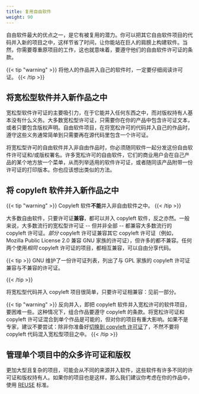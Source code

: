 ```yaml
---
title: 复用自由软件
weight: 90
---
```


自由软件最大的优点之一，是它有被复用的潜力。你可以把其它自由软件项目的代码并入新的项目之中，这样节省了时间，让你能站在巨人的肩膀上构建软件。当然，你需要尊重原项目的工作，这也就意味着，要遵守他们的自由软件许可证的条款。

{{< tip "warning" >}}
将他人的作品并入自己的软件时，一定要仔细阅读许可证。
{{< /tip >}}

## 将宽松型软件并入新作品之中

宽松型软件许可证的主要吸引力，在于它能并入任何东西之中，而对版权持有人基本没有什么义务。大多数宽松型许可证，只需要你在你的产品中包含许可证文本，或者只要包含版权声明。自由软件项目，在将宽松许可的代码并入自己的作品时，遵守这些义务通常简单到只需要再在源代码里包含一个许可证。

将宽松型许可的自由软件并入非自由作品时，你必须随同软件一起分发这份自由软件许可证和/或版权署名。许多宽松许可的自由软件，它们的商业用户会在自己产品的某个地方放一个菜单，从而列举适用的软件许可证，或者随同该产品附带一份许可证的打印版本。你也应该想出类似的方法。

## 将 copyleft 软件并入新作品之中

{{< tip "warning" >}}
Copyleft 软件**不能**并入非自由软件之中。
{{< /tip >}}

大多数自由软件，只要许可证**兼容**，都可以并入 copyleft 软件，反之亦然。一般来说，大多数流行的宽松型许可证 -- 但并非全部 -- 都兼容大多数流行的 copyleft 许可证。*部分* copyleft 许可证兼容其它 copyleft 许可证（例如，Mozilla Public License 2.0 兼容 GNU 家族的许可证），但许多的都不兼容。任何两个使用*相同* copyleft 许可证的项目，都相互兼容，可以自由分享代码。

{{< tip >}}
GNU 维护了一份许可证列表，列出了与 GPL 家族的 copyleft 许可证兼容与不兼容的许可证。

[0]: https://www.gnu.org/licenses/license-list.html
{{< /tip >}}

将宽松型代码并入 copyleft 项目很简单，只要许可证相兼容：见前一部分。

{{< tip "warning" >}}
反向并入，即把 copyleft 软件并入宽松许可的软件项目，要困难一些。这种情况下，组合作品要遵守 copyleft 的条款。将宽松许可证和 copyleft 许可证混合到单个作品是可能的，但对你的项目有重大影响。如果不是专家，建议不要尝试：除非你准备好[切换到 copyleft 许可证](/learn/participate/copyright-ownership/#changing-a-projects-license)了，不然不要将 copyleft 代码混入宽松型项目之中。
{{< /tip >}}

## 管理单个项目中的众多许可证和版权

更加大型且复杂的项目，可能会从不同的来源并入软件，这些软件有许多不同的许可证和版权持有人。如果你的项目也是这样，那么我们建议你考虑在你的作品中，使用 [REUSE](https://reuse.software/) 标准。
